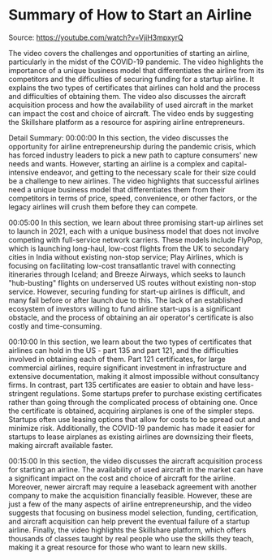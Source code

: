 # Summary of How to Start an Airline

Source: https://youtube.com/watch?v=VjiH3mpxyrQ

The video covers the challenges and opportunities of starting an airline, particularly in the midst of the COVID-19 pandemic. The video highlights the importance of a unique business model that differentiates the airline from its competitors and the difficulties of securing funding for a startup airline. It explains the two types of certificates that airlines can hold and the process and difficulties of obtaining them. The video also discusses the aircraft acquisition process and how the availability of used aircraft in the market can impact the cost and choice of aircraft. The video ends by suggesting the Skillshare platform as a resource for aspiring airline entrepreneurs.

Detail Summary: 
00:00:00
In this section, the video discusses the opportunity for airline entrepreneurship during the pandemic crisis, which has forced industry leaders to pick a new path to capture consumers' new needs and wants. However, starting an airline is a complex and capital-intensive endeavor, and getting to the necessary scale for their size could be a challenge to new airlines. The video highlights that successful airlines need a unique business model that differentiates them from their competitors in terms of price, speed, convenience, or other factors, or the legacy airlines will crush them before they can compete.

00:05:00
In this section, we learn about three promising start-up airlines set to launch in 2021, each with a unique business model that does not involve competing with full-service network carriers. These models include FlyPop, which is launching long-haul, low-cost flights from the UK to secondary cities in India without existing non-stop service; Play Airlines, which is focusing on facilitating low-cost transatlantic travel with connecting itineraries through Iceland; and Breeze Airways, which seeks to launch "hub-busting" flights on underserved US routes without existing non-stop service. However, securing funding for start-up airlines is difficult, and many fail before or after launch due to this. The lack of an established ecosystem of investors willing to fund airline start-ups is a significant obstacle, and the process of obtaining an air operator's certificate is also costly and time-consuming.

00:10:00
In this section, we learn about the two types of certificates that airlines can hold in the US - part 135 and part 121, and the difficulties involved in obtaining each of them. Part 121 certificates, for large commercial airlines, require significant investment in infrastructure and extensive documentation, making it almost impossible without consultancy firms. In contrast, part 135 certificates are easier to obtain and have less-stringent regulations. Some startups prefer to purchase existing certificates rather than going through the complicated process of obtaining one. Once the certificate is obtained, acquiring airplanes is one of the simpler steps. Startups often use leasing options that allow for costs to be spread out and minimize risk. Additionally, the COVID-19 pandemic has made it easier for startups to lease airplanes as existing airlines are downsizing their fleets, making aircraft available faster.

00:15:00
In this section, the video discusses the aircraft acquisition process for starting an airline. The availability of used aircraft in the market can have a significant impact on the cost and choice of aircraft for the airline. Moreover, newer aircraft may require a leaseback agreement with another company to make the acquisition financially feasible. However, these are just a few of the many aspects of airline entrepreneurship, and the video suggests that focusing on business model selection, funding, certification, and aircraft acquisition can help prevent the eventual failure of a startup airline. Finally, the video highlights the Skillshare platform, which offers thousands of classes taught by real people who use the skills they teach, making it a great resource for those who want to learn new skills.

